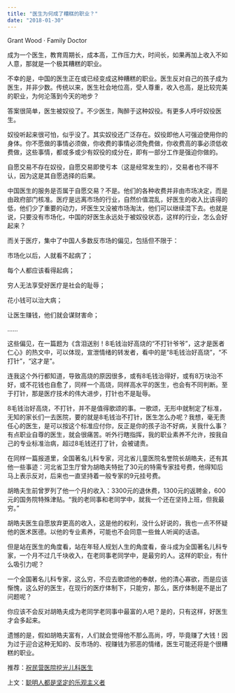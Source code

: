 ```yaml
---
title: "医生为何成了糟糕的职业？"
date: "2018-01-30"
---
```


Grant Wood · Family Doctor

成为一个医生，教育周期长，成本高，工作压力大，时间长，如果再加上收入不如人意，那就是一个极其糟糕的职业。

不幸的是，中国的医生正在或已经变成这种糟糕的职业。医生反对自己的孩子成为医生，并非少数。传统以来，医生社会地位高，受人尊重，收入也高，是比较完美的职业，为何沦落到今天的地步？

答案很简单，医生被奴役了。不少医生，陶醉于这种奴役。有更多人呼吁奴役医生。

奴役听起来很可怕，似乎没了。其实奴役还广泛存在。奴役即他人可强迫使用你的身体。你不愿做的事情必须做，你收费的事情必须免费做，你收费高的事必须低收费做，这些事情，都或多或少有奴役的成分在，即有一部分工作是强迫你做的。

自愿交易不存在奴役，自愿交易即使亏本（这是经常发生的），交易者也不得不认，因为这是其自愿选择的后果。

中国医生的服务是否属于自愿交易？不是。他们的各种收费并非由市场决定，而是由政府部门核准。医疗是远离市场的行业，自然价值混乱，好医生的收入比该得的低，他们少了重要的动力，坏医生又没被市场淘汰，他们可以继续混下去。也就是说，只要没有市场化，中国的好医生永远处于被奴役状态，这样的行业，怎么会好起来？

而关于医疗，集中了中国人多数反市场的偏见，包括但不限于：

市场化以后，人就看不起病了；

每个人都应该看得起病；

穷人无法享受好医疗是社会的耻辱；

花小钱可以治大病；

让医生赚钱，他们就会谋财害命；

……

这些偏见，在一篇题为《含泪送别！8毛钱治好高烧的“不打针爷爷”，这才是医者仁心》的热文中，可以体现，宣泄情绪的转发者，看中的是“8毛钱治好高烧”，“不打针”，“这才是”。

连我这个外行都知道，导致高烧的原因很多，或有8毛钱治得好，或有8万块治不好，或不花钱也自愈了，同样一个高烧，同样高水平的医生，也会有不同判断。至于打针，那是医疗技术的伟大进步，打针也不是耻辱。

8毛钱治好高烧，不打针，并不是值得歌颂的事。一歌颂，无形中就制定了标准，无知的家长们一去医院，要的就是8毛钱治不打针，医生怎么办呢？我想，毫无责任心的医生，是可以按这个标准应付你，反正是你的孩子治不好病，关我什么事？有点职业自尊的医生，就会很痛苦。听外行瞎指挥，我的职业素养不允许，按我自己的专业标准治病，超过8毛钱还打了针，会被谴责。

在同样一篇报道里，全国著名儿科专家，河北省儿童医院名誉院长胡皓夫，还有其他一些事迹：河北省卫生厅曾为胡皓夫特批了30元的特需专家挂号费，他得知后马上表示反对，后来也一直坚持着一般专家的9元挂号费。

胡皓夫生前曾罗列了他一个月的收入：3300元的退休费，1300元的返聘金，600元的国务院特殊津贴。“我的老同事和老同学中，就我一个还在坚持上班，但我最穷。”

胡皓夫医生自愿放弃更高的收入，这是他的权利，没什么好说的，我也一点不怀疑他的医术医德。以他的专业素养，可能也不会同意一些耸人听闻的话语。

但是站在医生的角度看，站在年轻人规划人生的角度看，奋斗成为全国著名儿科专家，一个月不过几千块收入，在老同事老同学中，是最穷的人。这样的职业，有什么吸引力呢？

一个全国著名儿科专家，这么穷，不应去歌颂他的奉献，他的清心寡欲，而是应该惭愧，这么好的医生，在现行的医疗体制下，只能穷，那么，医疗体制是不是出了问题呢？

你应该不会反对胡皓夫成为老同学老同事中最富的人吧？是的，只有这样，好医生才会多起来。

遗憾的是，假如胡皓夫富有，人们就会觉得他不那么高尚，哼，毕竟赚了大钱！因为过于迎合这种无知的、反市场的、视赚钱为邪恶的情绪，医生可能还将是个很糟糕的职业。

推荐：[祝民营医院挖光儿科医生](http://mp.weixin.qq.com/s?__biz=MjM5NDU0Mjk2MQ==&mid=2651622436&idx=1&sn=02974a00f4466d483ddcacd08b31f3d0&chksm=bd7e083a8a09812cf1594d5d25c602af6aab6d0f23073e5a77d6a3cbf2a5ff7fcc2d6795cdfb&scene=21#wechat_redirect)

上文：[聪明人都是坚定的乐观主义者](http://mp.weixin.qq.com/s?__biz=MjM5NDU0Mjk2MQ==&mid=2651625404&idx=1&sn=b59bf83f73a9ce2aad80c8e816cc2568&chksm=bd7e13a28a099ab4e3c215c3a7248dd62de1a7fe1946f126626f9f5852feddf7c51dee104cb0&scene=21#wechat_redirect)
